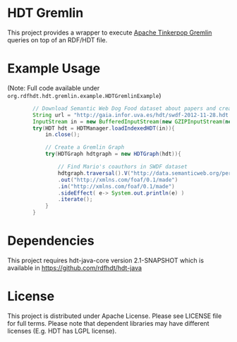 # HDT Gremlin

This project provides a wrapper to execute [Apache Tinkerpop Gremlin](http://tinkerpop.apache.org) queries on top of an RDF/HDT file.

# Example Usage

(Note: Full code available under `org.rdfhdt.hdt.gremlin.example.HDTGremlinExample`)

```Java
		// Download Semantic Web Dog Food dataset about papers and create HDT
		String url = "http://gaia.infor.uva.es/hdt/swdf-2012-11-28.hdt.gz";
		InputStream in = new BufferedInputStream(new GZIPInputStream(new URL(url).openStream()));
		try(HDT hdt = HDTManager.loadIndexedHDT(in)){
			in.close();

			// Create a Gremlin Graph
			try(HDTGraph hdtgraph = new HDTGraph(hdt)){

				// Find Mario's coauthors in SWDF dataset
				hdtgraph.traversal().V("http://data.semanticweb.org/person/mario-arias-gallego")
				.out("http://xmlns.com/foaf/0.1/made")
				.in("http://xmlns.com/foaf/0.1/made")
				.sideEffect( e-> System.out.println(e) )
				.iterate();
			}
		}
```

# Dependencies

This project requires hdt-java-core version 2.1-SNAPSHOT which is available in https://github.com/rdfhdt/hdt-java


# License
This project is distributed under Apache License. Please see LICENSE file for full terms. Please note that dependent libraries may have different licenses (E.g. HDT has LGPL license).